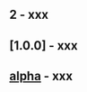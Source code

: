 ## 2 - xxx

## [1.0.0] - xxx

## [alpha] - xxx


[2]:     https://www.example.com
[beta]:  https://www.example.com
[alpha]: https://www.example.com
